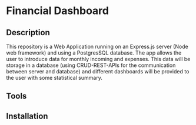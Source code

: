 # Financial Dashboard

## Description
This repository is a Web Application running on an Express.js server (Node web framework) and using a PostgresSQL database. The app allows the user to introduce data for monthly incoming and expenses. This data will be storage in a database (using CRUD-REST-APIs for the communication between server and database) and different dashboards will be provided to the user with some statistical summary.   

## Tools


## Installation 
